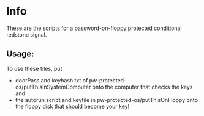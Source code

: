 # Info
These are the scripts for a password-on-floppy protected conditional redstone signal.

## Usage:
To use these files, put
- doorPass and keyhash.txt of pw-protected-os/putThisInSystemComputer onto the computer that checks the keys and
- the autorun script and keyfile in pw-protected-os/putThisOnFloppy onto the floppy disk that should become your key!


